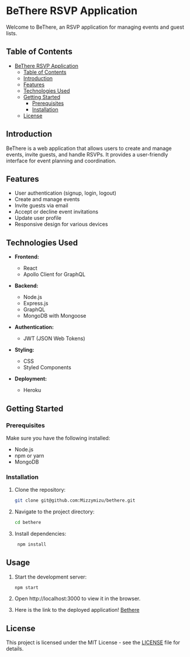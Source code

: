 # BeThere RSVP Application

Welcome to BeThere, an RSVP application for managing events and guest lists.

## Table of Contents

- [BeThere RSVP Application](#bethere-rsvp-application)
  - [Table of Contents](#table-of-contents)
  - [Introduction](#introduction)
  - [Features](#features)
  - [Technologies Used](#technologies-used)
  - [Getting Started](#getting-started)
    - [Prerequisites](#prerequisites)
    - [Installation](#installation)
  - [License](#license)

## Introduction

BeThere is a web application that allows users to create and manage events, invite guests, and handle RSVPs. It provides a user-friendly interface for event planning and coordination.

## Features

- User authentication (signup, login, logout)
- Create and manage events
- Invite guests via email
- Accept or decline event invitations
- Update user profile
- Responsive design for various devices

## Technologies Used

- **Frontend:**
  - React
  - Apollo Client for GraphQL

- **Backend:**
  - Node.js
  - Express.js
  - GraphQL
  - MongoDB with Mongoose

- **Authentication:**
  - JWT (JSON Web Tokens)

- **Styling:**
  - CSS
  - Styled Components

- **Deployment:**
  - Heroku

## Getting Started

### Prerequisites

Make sure you have the following installed:

- Node.js
- npm or yarn
- MongoDB

### Installation

1. Clone the repository:

   ```bash
   git clone git@github.com:Mizzymizu/bethere.git
    ```

2. Navigate to the project directory:

   ```bash
   cd bethere
   ```

3. Install dependencies:

   ```bash
    npm install
    ```

## Usage

1. Start the development server:

   ```bash
   npm start
   ```

2. Open http://localhost:3000 to view it in the browser.

3. Here is the link to the deployed application! [Bethere](https://desolate-cove-73819-2105622f4b27.herokuapp.com/)

## License

This project is licensed under the MIT License - see the [LICENSE](LICENSE) file for details.
